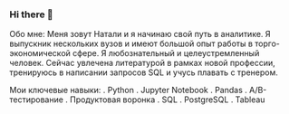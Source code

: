 ### Hi there 👋

Обо мне:
Меня зовут Натали и я начинаю свой путь в аналитике.
Я выпускник нескольких вузов и имеют большой опыт работы в торго-экономической сфере.
Я любознательный и целеустремленный человек.
Сейчас увлечена литературой в рамках новой профессии, тренируюсь в написании запросов SQL и учусь плавать с тренером.

Мои ключевые навыки:
. Python
. Jupyter Notebook
. Pandas
. A/B-тестирование
. Продуктовая воронка
. SQL
. PostgreSQL
. Tableau


<!--
**nata031086/nata031086** is a ✨ _special_ ✨ repository because its `README.md` (this file) appears on your GitHub profile.

Here are some ideas to get you started:

- 🔭 I’m currently working on ...
- 🌱 I’m currently learning ...
- 👯 I’m looking to collaborate on ...
- 🤔 I’m looking for help with ...
- 💬 Ask me about ...
- 📫 How to reach me: ...
- 😄 Pronouns: ...
- ⚡ Fun fact: ...
-->
